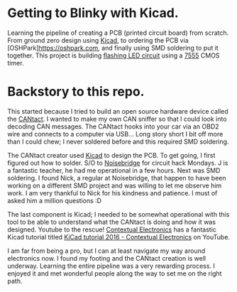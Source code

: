 # Getting to Blinky with Kicad.

Learning the pipeline of creating a PCB (printed circuit board) from scratch. From ground zero design using [Kicad](http://kicad-pcb.org/), to ordering the PCB via [OSHPark]https://oshpark.com, and finally using SMD soldering to put it together. This project is building [flashing LED circuit](http://www.555-timer-circuits.com/flashing-led.html) using a [7555](http://www.nxp.com/documents/data_sheet/ICM7555.pdf) CMOS timer.

# Backstory to this repo.

This started because I tried to build an open source hardware device called the [CANtact](http://linklayer.github.io/cantact/). I wanted to make my own CAN sniffer so that I could look into decoding CAN messages. The CANtact hooks into your car via an OBD2 wire and connects to a computer via USB... Long story short I bit off more than I could chew; I never soldered before and this required SMD soldering.

The CANtact creator used [Kicad](http://kicad-pcb.org/) to design the PCB. To get going, I first figured out how to solder. S/O to [Noisebridge](https://noisebridge.net/wiki/Noisebridge) for circuit hack Mondays. J is a fantastic teacher, he had me operational in a few hours. Next was SMD soldering. I found Nick, a regular at Noisebridge, that happen to have been working on a different SMD project and was willing to let me observe him work. I am very thankful to Nick for his kindness and patience. I must of asked him a million questions :D

The last component is Kicad; I needed to be somewhat operational with this tool to be able to understand what the CANtact is doing and how it was designed. Youtube to the rescue! [Contextual Electronics](https://contextualelectronics.com/) has a fantastic Kicad tutorial titled [KiCad tutorial 2016 - Contextual Electronics](https://www.youtube.com/playlist?list=PL5iUxv3Op2fOpVASHvcpM2O4UO0yMfKJi) on YouTube.

I am far from being a pro, but I can at least navigate my way around electronics now. I found my footing and the CANtact creation is well underway. Learning the entire pipeline was a very rewarding process. I enjoyed it and met wonderful people along the way to set me on the right path.
